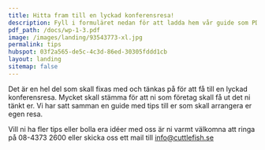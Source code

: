 ```yaml
---
title: Hitta fram till en lyckad konferensresa!
description: Fyll i formuläret nedan för att ladda hem vår guide som PDF
pdf_path: /docs/wp-1-3.pdf
image: /images/landing/93543773-xl.jpg
permalink: tips
hubspot: 03f2a565-de5c-4c3d-86ed-30305fddd1cb
layout: landing
sitemap: false
---
```


Det &auml;r en hel del som skall fixas med och t&auml;nkas p&aring; för att f&aring; till en lyckad konferensresa. Mycket skall st&auml;mma för att ni som företag skall f&aring; ut det ni t&auml;nkt er. Vi har satt samman en guide med tips till er som skall arrangera er egen resa.

Vill ni ha fler tips eller bolla era id&eacute;er med oss &auml;r ni varmt v&auml;lkomna att ringa p&aring; 08-4373 2600 eller skicka oss ett mail till info@cuttlefish.se